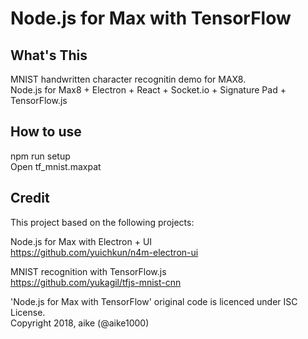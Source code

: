 Node.js for Max with TensorFlow
====

## What's This

MNIST handwritten character recognitin demo for MAX8.  
Node.js for Max8 + Electron + React + Socket.io + Signature Pad + TensorFlow.js

## How to use

npm run setup  
Open tf_mnist.maxpat  

## Credit
This project based on the following projects:  

Node.js for Max with Electron + UI  
https://github.com/yuichkun/n4m-electron-ui  

MNIST recognition with TensorFlow.js  
https://github.com/yukagil/tfjs-mnist-cnn  

'Node.js for Max with TensorFlow' original code is licenced under ISC License.  
Copyright 2018, aike (@aike1000)
